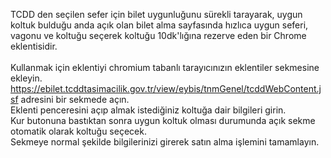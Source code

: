 TCDD den seçilen sefer için bilet uygunluğunu sürekli tarayarak, uygun koltuk bulduğu anda açık olan bilet alma sayfasında hızlıca uygun seferi, vagonu ve koltuğu seçerek koltuğu 10dk'lığına rezerve eden bir Chrome eklentisidir. <br><br>
Kullanmak için eklentiyi chromium tabanlı tarayıcınızın eklentiler sekmesine ekleyin.<br>
https://ebilet.tcddtasimacilik.gov.tr/view/eybis/tnmGenel/tcddWebContent.jsf adresini bir sekmede açın.<br>
Eklenti penceresini açıp almak istediğiniz koltuğa dair bilgileri girin.<br>
Kur butonuna bastıktan sonra uygun koltuk olması durumunda açık sekme otomatik olarak koltuğu seçecek.<br>
Sekmeye normal şekilde bilgilerinizi girerek satın alma işlemini tamamlayın.<br>
